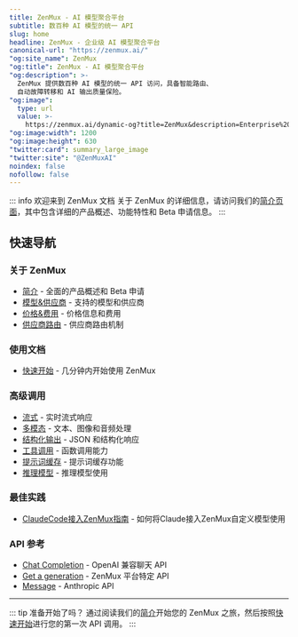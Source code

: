 ```yaml
---
title: ZenMux - AI 模型聚合平台
subtitle: 数百种 AI 模型的统一 API
slug: home
headline: ZenMux - 企业级 AI 模型聚合平台
canonical-url: "https://zenmux.ai/"
"og:site_name": ZenMux
"og:title": ZenMux - AI 模型聚合平台
"og:description": >-
  ZenMux 提供数百种 AI 模型的统一 API 访问，具备智能路由、
  自动故障转移和 AI 输出质量保险。
"og:image":
  type: url
  value: >-
    https://zenmux.ai/dynamic-og?title=ZenMux&description=Enterprise%20AI%20Model%20Aggregation%20Platform
"og:image:width": 1200
"og:image:height": 630
"twitter:card": summary_large_image
"twitter:site": "@ZenMuxAI"
noindex: false
nofollow: false
---
```


::: info 欢迎来到 ZenMux 文档
关于 ZenMux 的详细信息，请访问我们的[简介页面](/zh/about/intro)，其中包含详细的产品概述、功能特性和 Beta 申请信息。
:::

## 快速导航

### 关于 ZenMux

- [简介](/zh/about/intro) - 全面的产品概述和 Beta 申请
- [模型&供应商](/zh/about/models-and-providers) - 支持的模型和供应商
- [价格&费用](/zh/about/pricing-and-cost) - 价格信息和费用
- [供应商路由](/zh/about/provider-routing) - 供应商路由机制

### 使用文档

- [快速开始](/zh/guide/quickstart) - 几分钟内开始使用 ZenMux

### 高级调用

- [流式](/zh/guide/advanced/streaming) - 实时流式响应
- [多模态](/zh/guide/advanced/multimodal) - 文本、图像和音频处理
- [结构化输出](/zh/guide/advanced/structured-output) - JSON 和结构化响应
- [工具调用](/zh/guide/advanced/tool-calls) - 函数调用能力
- [提示词缓存](/zh/guide/advanced/prompt-cache) - 提示词缓存功能
- [推理模型](/zh/guide/advanced/reasoning) - 推理模型使用
  
### 最佳实践

- [ClaudeCode接入ZenMux指南](/zh/best-practices/claude-code) - 如何将Claude接入ZenMux自定义模型使用

### API 参考

- [Chat Completion](/zh/api/openai/chat-completion) - OpenAI 兼容聊天 API
- [Get a generation](/zh/api/platform/get-generation) - ZenMux 平台特定 API
- [Message](/zh/api/anthropic/create-messages) - Anthropic API

---

::: tip 准备开始了吗？
通过阅读我们的[简介](/zh/about/intro)开始您的 ZenMux 之旅，然后按照[快速开始](/zh/guide/quickstart)进行您的第一次 API 调用。
:::
